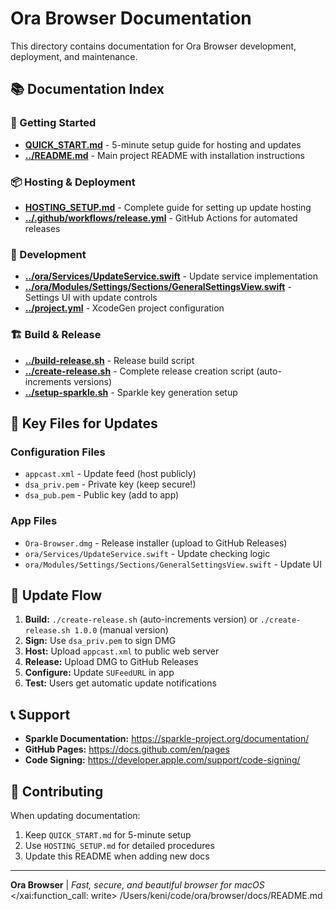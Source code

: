 # Ora Browser Documentation

This directory contains documentation for Ora Browser development, deployment, and maintenance.

## 📚 Documentation Index

### 🚀 Getting Started
- **[QUICK_START.md](QUICK_START.md)** - 5-minute setup guide for hosting and updates
- **[../README.md](../README.md)** - Main project README with installation instructions

### 📦 Hosting & Deployment
- **[HOSTING_SETUP.md](HOSTING_SETUP.md)** - Complete guide for setting up update hosting
- **[../.github/workflows/release.yml](../.github/workflows/release.yml)** - GitHub Actions for automated releases

### 🔧 Development
- **[../ora/Services/UpdateService.swift](../ora/Services/UpdateService.swift)** - Update service implementation
- **[../ora/Modules/Settings/Sections/GeneralSettingsView.swift](../ora/Modules/Settings/Sections/GeneralSettingsView.swift)** - Settings UI with update controls
- **[../project.yml](../project.yml)** - XcodeGen project configuration

### 🏗️ Build & Release
- **[../build-release.sh](../build-release.sh)** - Release build script
- **[../create-release.sh](../create-release.sh)** - Complete release creation script (auto-increments versions)
- **[../setup-sparkle.sh](../setup-sparkle.sh)** - Sparkle key generation setup

## 🎯 Key Files for Updates

### Configuration Files
- `appcast.xml` - Update feed (host publicly)
- `dsa_priv.pem` - Private key (keep secure!)
- `dsa_pub.pem` - Public key (add to app)

### App Files
- `Ora-Browser.dmg` - Release installer (upload to GitHub Releases)
- `ora/Services/UpdateService.swift` - Update checking logic
- `ora/Modules/Settings/Sections/GeneralSettingsView.swift` - Update UI

## 🔄 Update Flow

1. **Build:** `./create-release.sh` (auto-increments version) or `./create-release.sh 1.0.0` (manual version)
2. **Sign:** Use `dsa_priv.pem` to sign DMG
3. **Host:** Upload `appcast.xml` to public web server
4. **Release:** Upload DMG to GitHub Releases
5. **Configure:** Update `SUFeedURL` in app
6. **Test:** Users get automatic update notifications

## 📞 Support

- **Sparkle Documentation:** https://sparkle-project.org/documentation/
- **GitHub Pages:** https://docs.github.com/en/pages
- **Code Signing:** https://developer.apple.com/support/code-signing/

## 📝 Contributing

When updating documentation:
1. Keep `QUICK_START.md` for 5-minute setup
2. Use `HOSTING_SETUP.md` for detailed procedures
3. Update this README when adding new docs

---

**Ora Browser** | *Fast, secure, and beautiful browser for macOS*</content>
</xai:function_call: write>
<parameter name="filePath">/Users/keni/code/ora/browser/docs/README.md